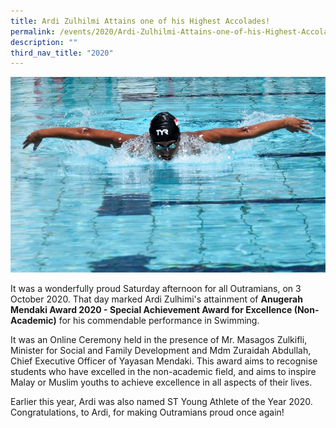```yaml
---
title: Ardi Zulhilmi Attains one of his Highest Accolades!
permalink: /events/2020/Ardi-Zulhilmi-Attains-one-of-his-Highest-Accolades/
description: ""
third_nav_title: "2020"
---
```

![](/images/Achievements/2020/Zul%20Attains%20Highest%20Accolades!/N1.jpg)

It was a wonderfully proud Saturday afternoon for all Outramians, on 3 October 2020. That day marked Ardi Zulhimi's attainment of **Anugerah Mendaki Award 2020 - Special Achievement Award for Excellence (Non-Academic)** for his commendable performance in Swimming.  
  
It was an Online Ceremony held in the presence of Mr. Masagos Zulkifli, Minister for Social and Family Development and Mdm Zuraidah Abdullah, Chief Executive Officer of Yayasan Mendaki. This award aims to recognise students who have excelled in the non-academic field, and aims to inspire Malay or Muslim youths to achieve excellence in all aspects of their lives.  
  
Earlier this year, Ardi was also named ST Young Athlete of the Year 2020. Congratulations, to Ardi, for making Outramians proud once again!